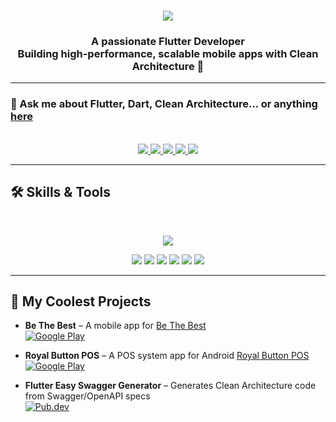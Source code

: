 <!-- 👋 Animated Greeting -->
<h1 align="center">
  <img src="https://readme-typing-svg.herokuapp.com/?font=Inter&size=45&center=true&vCenter=true&width=600&height=70&color=42A5F5&duration=4000&lines=Hi+There!+👋;+I'm+Jamal+Sorani!;+Flutter+Developer+💙;" />
</h1>

<h3 align="center">
  A passionate Flutter Developer <br/>
  Building high-performance, scalable mobile apps with Clean Architecture 🚀
</h3>

---

### 💬 Ask me about **Flutter, Dart, Clean Architecture... or anything [here](https://github.com/JamalSorani/JamalSorani/issues)**

<br>

<div align="center">
    <a href="https://linkedin.com/in/jamal-sorani-5b5093388" target="_blank">
    <img src="https://img.shields.io/badge/LinkedIn-0077B5?style=for-the-badge&logo=linkedin&logoColor=white" />
  </a>
  <a href="mailto:gamalsalmsorani18@gmail.com">
    <img src="https://img.shields.io/badge/Gmail-333333?style=for-the-badge&logo=gmail&logoColor=red" />
  </a>
  <a href="https://pub.dev/packages/flutter_easy_swagger_generator" target="_blank">
    <img src="https://img.shields.io/badge/Pub.dev-0175C2?style=for-the-badge&logo=dart&logoColor=white" />
  </a>
  <a href="https://wa.me/963991345020" target="_blank">
    <img src="https://img.shields.io/badge/WhatsApp-25D366?style=for-the-badge&logo=whatsapp&logoColor=white" />
  </a>
  <a href="https://t.me/JamalSorani" target="_blank">
    <img src="https://img.shields.io/badge/Telegram-26A5E4?style=for-the-badge&logo=telegram&logoColor=white" />
  </a>
</div>
<hr>

## 🛠️ Skills & Tools

<br>

<p align="center">
  <!-- Programming Languages -->
  <img src="https://skillicons.dev/icons?i=java,kotlin,git,firebase,android,ios" />
</p>

<p align="center">
  <!-- Concepts / Practices -->
  <img src="https://img.shields.io/badge/Clean%20Architecture-42A5F5?style=for-the-badge&logo=architecture&logoColor=white" />
  <img src="https://img.shields.io/badge/Problem%20Solving-FF9800?style=for-the-badge&logo=brain&logoColor=white" />
  <img src="https://img.shields.io/badge/CI/CD-00BCD4?style=for-the-badge&logo=gitlab&logoColor=white" />
  <img src="https://img.shields.io/badge/Performance%20Improvement-8BC34A?style=for-the-badge&logo=speedtest&logoColor=white" />
  <img src="https://img.shields.io/badge/Testing-E91E63?style=for-the-badge&logo=jest&logoColor=white" />
  <img src="https://img.shields.io/badge/High%20Research%20Skill-9C27B0?style=for-the-badge&logo=google&logoColor=white" />
</p>

<hr>


## 🚀 My Coolest Projects

- **Be The Best** – A mobile app for [Be The Best](https://play.google.com/store/apps/details?id=com.elkood.be_the_best)  
  [![Google Play](https://img.shields.io/badge/Google%20Play-4285F4?style=for-the-badge&logo=google-play&logoColor=white)](https://play.google.com/store/apps/details?id=com.elkood.be_the_best)

- **Royal Button POS** – A POS system app for Android [Royal Button POS](https://play.google.com/store/apps/details?id=com.elkood.royalbutton)  
  [![Google Play](https://img.shields.io/badge/Google%20Play-4285F4?style=for-the-badge&logo=google-play&logoColor=white)](https://play.google.com/store/apps/details?id=com.elkood.royalbutton)

- **Flutter Easy Swagger Generator** – Generates Clean Architecture code from Swagger/OpenAPI specs  
  [![Pub.dev](https://img.shields.io/badge/Pub.dev-0175C2?style=for-the-badge&logo=dart&logoColor=white)](https://pub.dev/packages/flutter_easy_swagger_generator)


